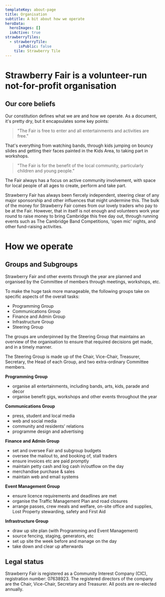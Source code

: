 ```yaml
---
templateKey: about-page
title: Organisation
subtitle: A bit about how we operate
heroData:
  heroImages: []
  isActive: true
strawberryTiles:
  - strawberryTile:
      isPublic: false
    tile: Strawberry Tile
---
```

# Strawberry Fair is a volunteer-run not-for-profit organisation

## Our core beliefs

Our constitution defines what we are and how we operate. As a document, it's pretty dry, but it encapsulates some key points: 

> "The Fair is free to enter and all entertainments and activities are free."

That's everything from watching bands, through kids jumping on bouncy slides and getting their faces painted in the Kids Area, to taking part in workshops.

> "The Fair is for the benefit of the local community, particularly children and young people."

The Fair always has a focus on active community involvement, with space for local people of all ages to create, perform and take part.

Strawberry Fair has always been fiercely independent, steering clear of any major sponsorship and other influences that might undermine this. The bulk of the money for Strawberry Fair comes from our lovely traders who pay to be at the Fair. However, that in itself is not enough and volunteers work year round to raise money to bring Cambridge this free day out, through running events such as The Cambridge Band Competitions, 'open mic' nights, and other fund-raising activities. 

# How we operate

## Groups and Subgroups

Strawberry Fair and other events through the year are planned and organised by the Committee of members through meetings, workshops, etc.

To make the huge task more manageable, the following groups take on specific aspects of the overall tasks:

* Programming Group
* Communications Group
* Finance and Admin Group
* Infrastructure Group
* Steering Group

The groups are underpinned by the Steering Group that maintains an overview of the organisation to ensure that required decisions get made, and in a timely manner.

The Steering Group is made up of the Chair, Vice-Chair, Treasurer, Secretary, the Head of each Group, and two extra-ordinary Committee members.

**Programming Group**

* organise all entertainments, including bands, arts, kids, parade and decor
* organise benefit gigs, workshops and other events throughout the year

**Communications Group**

* press, student and local media
* web and social media
* community and residents' relations
* programme design and advertising

**Finance and Admin Group**

* set and oversee Fair and subgroup budgets
* oversee the mailout to, and booking of, stall traders
* ensure invoices etc are paid promptly
* maintain petty cash and log cash in/outflow on the day
* merchandise purchase & sales
* maintain web and email systems

**Event Management Group**

* ensure licence requirements and deadlines are met
* organise the Traffic Management Plan and road closures
* arrange passes, crew meals and welfare, on-site office and supplies, Lost Property
  stewarding, safety and First Aid

**Infrastructure Group**

* draw up site plan (with Programming and Event Management)
* source fencing, staging, generators, etc
* set up site the week before and manage on the day
* take down and clear up afterwards


## Legal status


Strawberry Fair is registered as a Community Interest Company (CIC), registration number: 07638923. The registered directors of the company are the Chair, Vice-Chair, Secretary and Treasurer. All posts are re-elected annually.
